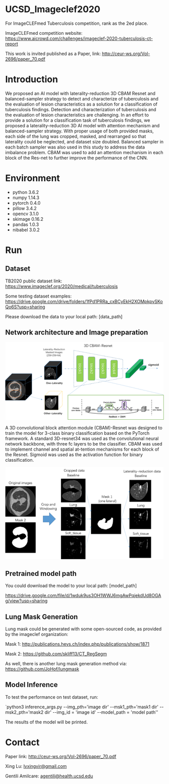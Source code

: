 # UCSD_Imageclef2020
For ImageCLEFmed Tuberculosis competition, rank as the 2ed place.

ImageCLEFmed competition website: https://www.aicrowd.com/challenges/imageclef-2020-tuberculosis-ct-report

This work is invited published as a Paper, link: http://ceur-ws.org/Vol-2696/paper_70.pdf

# Introduction
We proposed an AI model with laterality-reduction 3D CBAM Resnet and balanced-sampler strategy to detect and characterize of tuberculosis and the evaluation of lesion characteristics as a solution for a classification of tuberculosis findings. Detection and characterization of tuberculosis and the evaluation of lesion characteristics are challenging. In an effort to provide a solution for a classification task of tuberculosis findings, we proposed a laterality-reduction 3D AI model with attention mechanism and balanced-sampler strategy. With proper usage of both provided masks, each side of the lung was cropped, masked, and rearranged so that laterality could be neglected, and dataset size doubled. Balanced sampler in each batch sampler was also used in this study to address the data imbalance problem. CBAM was used to add an attention mechanism in each block of the Res-net to further improve the performance of the CNN.


# Environment

- python 3.6.2
- numpy 1.14.3
- pytorch 0.4.0
- pillow 3.4.2
- opencv 3.1.0
- skimage 0.16.2
- pandas 1.0.3
- nibabel 3.0.2

# Run

## Dataset

TB2020 public dataset link:
https://www.imageclef.org/2020/medical/tuberculosis

Some testing dataset examples: 
https://drive.google.com/drive/folders/1fPd1PRRa_cxBCyEkH2XOMpkpvSKoQo6S?usp=sharing

Please download the data to your local path: [data_path]

## Network architecture and Image preparation

![image](https://github.com/lyuxing/UCSD_Imageclef2020/blob/main/img/Figure%202%20network%20architecture.png)

A 3D convolutional block attention module (CBAM)-Resnet was designed to train the model for 3-class binary classification based on the PyTorch framework. A standard 3D-resnet34 was used as the convolutional neural network backbone, with three fc layers to be the classifier. CBAM was used to implement channel and spatial at-tention mechanisms for each block of the Resnet. Sigmoid was used as the activation function for binary classification.

![image](https://github.com/lyuxing/UCSD_Imageclef2020/blob/main/img/Figure%203%20image%20preprocessing.png)



## Pretrained model path

You could download the model to your local path: [model_path]

https://drive.google.com/file/d/1wduk9us3OH1WWJ6mgAwPqjekdUd8OGAg/view?usp=sharing

## Lung Mask Generation

Lung mask could be generated with some open-sourced code, as provided by the imageclef organization:

Mask 1: http://publications.hevs.ch/index.php/publications/show/1871

Mask 2: https://github.com/skliff13/CT_RegSegm

As well, there is another lung mask generation method via: https://github.com/JoHof/lungmask


## Model Inference

To test the performance on test dataset, run:

`python3 inference_args.py --img_pth='image dir'
                           --msk1_pth='mask1 dir'
                           --msk2_pth='mask2 dir'
                           --img_id = 'image id'
                           --model_path = 'model path''
                           
The results of the model will be printed. 

# Contact

Paper link: http://ceur-ws.org/Vol-2696/paper_70.pdf

Xing Lu: lvxingvir@gmail.com

Gentili Amilcare: agentili@health.ucsd.edu